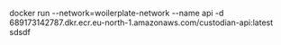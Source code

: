 docker run --network=woilerplate-network --name api -d 689173142787.dkr.ecr.eu-north-1.amazonaws.com/custodian-api:latest
sdsdf